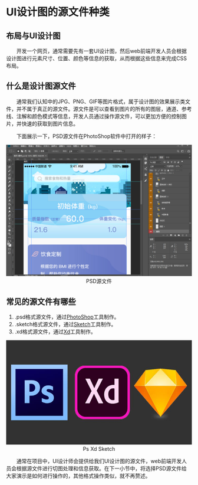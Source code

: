 # UI设计图的源文件种类

## 布局与UI设计图

&emsp;&emsp;开发一个网页，通常需要先有一套UI设计图，然后web前端开发人员会根据设计图进行元素尺寸、位置、颜色等信息的获取，从而根据这些信息来完成CSS布局。

## 什么是设计图源文件

&emsp;&emsp;通常我们认知中的JPG、PNG、GIF等图片格式，属于设计图的效果展示类文件，并不属于真正的源文件。源文件是可以查看到图片的所有的图层，通道、参考线、注解和颜色模式等信息，开发人员通过操作源文件，可以更加方便的控制图片，并快速的获取到图片信息。

&emsp;&emsp;下面展示一下，PSD源文件在PhotoShop软件中打开的样子：

<div align=center>
	<img src="./img/2_3_1.jpg" />
    <div>PSD源文件</div>
</div>

## 常见的源文件有哪些

1. .psd格式源文件，通过[PhotoShop](https://www.adobe.com/products/photoshop.html)工具制作。
2. .sketch格式源文件，通过[Sketch](https://www.sketch.com/)工具制作。
3. .xd格式源文件，通过[Xd](https://www.adobe.com/products/xd.html)工具制作。

<div align=center>
	<img src="./img/2_3_2.jpg" />
    <div>Ps Xd Sketch</div>
</div>

&emsp;&emsp;通常在项目中，UI设计师会提供给我们UI设计图的源文件，web前端开发人员会根据源文件进行切图处理和信息获取。在下一小节中，将选择PSD源文件给大家演示是如何进行操作的，其他格式操作类似，就不再赘述。